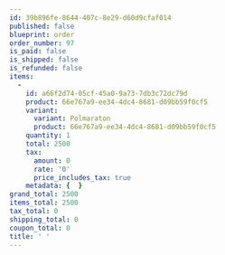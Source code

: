 ```yaml
---
id: 39b896fe-8644-407c-8e29-d60d9cfaf014
published: false
blueprint: order
order_number: 97
is_paid: false
is_shipped: false
is_refunded: false
items:
  -
    id: a66f2d74-05cf-45a0-9a73-7db3c72dc79d
    product: 66e767a9-ee34-4dc4-8681-d09bb59f0cf5
    variant:
      variant: Polmaraton
      product: 66e767a9-ee34-4dc4-8681-d09bb59f0cf5
    quantity: 1
    total: 2500
    tax:
      amount: 0
      rate: '0'
      price_includes_tax: true
    metadata: {  }
grand_total: 2500
items_total: 2500
tax_total: 0
shipping_total: 0
coupon_total: 0
title: ' '
---
```

